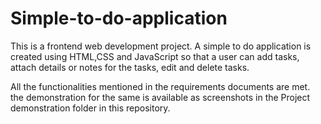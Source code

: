 # Simple-to-do-application
This is a frontend web development project. A simple to do application is created using HTML,CSS and JavaScript so that a user can add tasks, attach details  or  notes for the tasks, edit and delete tasks.

All the functionalities mentioned in the requirements documents are met. the demonstration for the same is available as screenshots in the Project demonstration folder in this repository.

